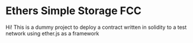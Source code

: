 # Ethers Simple Storage FCC

Hi! This is a dummy project to deploy a contract written in solidity to a test network using ether.js as a framework
